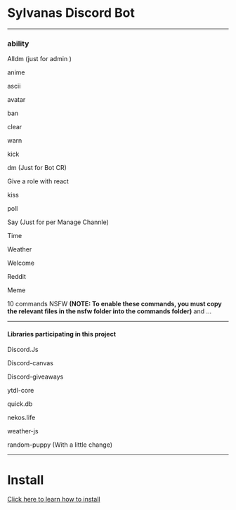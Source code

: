 # Sylvanas Discord Bot 
  ------------------------------------------------------------
### ability
 

Alldm (just for admin ) 

anime

ascii

avatar

ban 

clear

warn

kick 

dm (Just for Bot CR)

Give a role with react 

kiss

poll

Say (Just for per Manage Channle)

Time 

Weather

Welcome

Reddit

Meme

10 commands NSFW **(NOTE: To enable these commands, you must copy the relevant files in the nsfw folder into the commands folder)**
and ...

  ------------------------------------------------------------



#### Libraries participating in this project

Discord.Js

Discord-canvas

Discord-giveaways

ytdl-core

quick.db

nekos.life

weather-js

random-puppy (With a little change)

  ------------------------------------------------------------

# Install

[Click here to learn how to install ](https://amirzarei007.github.io/Sylvanas-Bot/)

